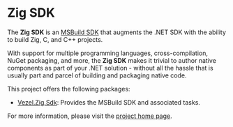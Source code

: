 # Zig SDK

The **Zig SDK** is an
[MSBuild SDK](https://docs.microsoft.com/en-us/visualstudio/msbuild/how-to-use-project-sdk)
that augments the .NET SDK with the ability to build Zig, C, and C++ projects.

With support for multiple programming languages, cross-compilation, NuGet
packaging, and more, the **Zig SDK** makes it trivial to author native
components as part of your .NET solution - without all the hassle that is
usually part and parcel of building and packaging native code.

This project offers the following packages:

* [Vezel.Zig.Sdk](https://www.nuget.org/packages/Vezel.Zig.Sdk): Provides the
  MSBuild SDK and associated tasks.

For more information, please visit the
[project home page](https://docs.vezel.dev/zig-sdk).
